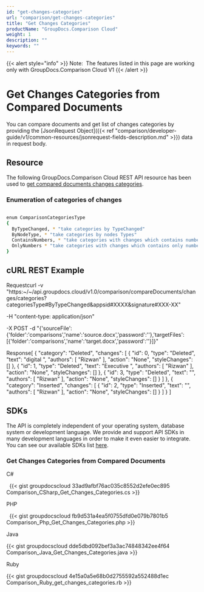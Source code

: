 ```yaml
---
id: "get-changes-categories"
url: "comparison/get-changes-categories"
title: "Get Changes Categories"
productName: "GroupDocs.Comparison Cloud"
weight: 1
description: ""
keywords: ""
---
```


{{< alert style="info" >}}
Note:  The features listed in this page are working only with GroupDocs.Comparison Cloud V1
{{< /alert >}}










# Get Changes Categories from Compared Documents #

You can compare documents and get list of changes categories by providing the [JsonRequest Object]({{< ref "comparison/developer-guide/v1/common-resources/jsonrequest-fields-description.md" >}}) data in request body.

## Resource ##

The following GroupDocs.Comparison Cloud REST API resource has been used to [get compared documents changes categories](https://apireference.groupdocs.cloud/comparison/#!/Changes/PostCategoriesChanges).

### Enumeration of categories of changes ###

```bash 

enum ComparisonCategoriesType
{
  ByTypeChanged, * "take categories by TypeChanged"
  ByNodeType, * "take categories by nodes Types"
  ContainsNumbers, * "take categories with changes which contains numbers"
  OnlyNumbers * "take categories with changes which contains only numbers"
}

 ```

## cURL REST Example ##





 Requestcurl -v "https:~/~/api.groupdocs.cloud/v1.0/comparison/compareDocuments/changes/categories?categoriesType#ByTypeChanged&appsid#XXXX&signature#XXX-XX"

-H "content-type: application/json"

 -X POST -d "{'sourceFile':{'folder':'comparisons','name':'source.docx','password':''},'targetFiles':[{'folder':'comparisons','name':'target.docx','password':''}]}"






 Response[
 {
 "category": "Deleted",
 "changes": [
 {
 "id": 0,
 "type": "Deleted",
 "text": "digital ",
 "authors": [
 "Rizwan"
 ],
 "action": "None",
 "styleChanges": []
 },
 {
 "id": 1,
 "type": "Deleted",
 "text": "Executive ",
 "authors": [
 "Rizwan"
 ],
 "action": "None",
 "styleChanges": []
 },
 {
 "id": 3,
 "type": "Deleted",
 "text": "",
 "authors": [
 "Rizwan"
 ],
 "action": "None",
 "styleChanges": []
 }
 ]
 },
 {
 "category": "Inserted",
 "changes": [
 {
 "id": 2,
 "type": "Inserted",
 "text": "",
 "authors": [
 "Rizwan"
 ],
 "action": "None",
 "styleChanges": []
 }
 ]
 }
]








## SDKs ##

The API is completely independent of your operating system, database system or development language. We provide and support API SDKs in many development languages in order to make it even easier to integrate. You can see our available SDKs list [here](https://github.com/groupdocs-comparison-cloud).

### Get Changes Categories from Compared Documents ###





 C#



 
{{< gist groupdocscloud 33ad9afbf76ac035c8552d2efe0ec895 Comparison_CSharp_Get_Changes_Categories.cs >}}







 PHP



  
{{< gist groupdocscloud fb9d531a4ea5f0755dfd0e079b7801b5 Comparison_Php_Get_Changes_Categories.php >}}







 Java




{{< gist groupdocscloud dde5dbd092bef3a3ac74848342ee4f64 Comparison_Java_Get_Changes_Categories.java >}}







 Ruby




{{< gist groupdocscloud 4e15a0a5e68b0d2755592a552488d1ec Comparison_Ruby_get_changes_categories.rb >}}






